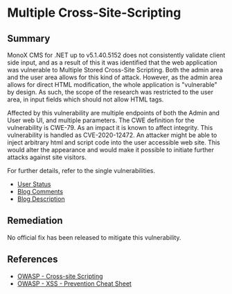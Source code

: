 # Multiple Cross-Site-Scripting

## Summary

MonoX CMS for .NET up to v5.1.40.5152 does not consistently validate client side input, and as a result of this it was identified that the web application was vulnerable to Multiple Stored Cross-Site Scripting. Both the admin area and the user area allows for this kind of attack. However, as the admin area allows for direct HTML modification, the whole application is "vulnerable" by design. As such, the scope of the research was restricted to the user area, in input fields which should not allow HTML tags.

Affected by this vulnerability are multiple endpoints of both the Admin and User web UI, and multiple parameters. The CWE definition for the vulnerability is CWE-79. As an impact it is known to affect integrity. This vulnerability is handled as CVE-2020-12472. 
An attacker might be able to inject arbitrary html and script code into the user accessible web site. This would alter the appearance and would make it possible to initiate further attacks against site visitors.

For further details, refer to the single vulnerabilities.

* [User Status](https://github.com/belong2yourself/vulnerabilities/tree/master/MonoX%20CMS/Multiple%20Cross-Site-Scripting/User%20Status%20-%20Stored%20Cross-Site-Scripting)
* [Blog Comments](https://github.com/belong2yourself/vulnerabilities/tree/master/MonoX%20CMS/Multiple%20Cross-Site-Scripting/Blog%20Comments%20-%20Stored%20Cross-Site-Scripting)
* [Blog Description](https://github.com/belong2yourself/vulnerabilities/tree/master/MonoX%20CMS/Multiple%20Cross-Site-Scripting/Blog%20Description%20-%20Stored%20Cross-Site-Scripting)

## Remediation

No official fix has been released to mitigate this vulnerability.

## References

* [OWASP - Cross-site Scripting](https://owasp.org/www-community/attacks/xss/) 
* [OWASP - XSS - Prevention Cheat Sheet](https://cheatsheetseries.owasp.org/cheatsheets/Cross_Site_Scripting_Prevention_Cheat_Sheet.html) 
